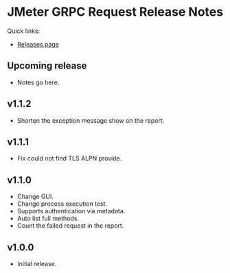# JMeter GRPC Request Release Notes

Quick links:

* [Releases page](https://github.com/zalopay-oss/jmeter-grpc-request/releases)

## Upcoming release

* Notes go here.

## v1.1.2

* Shorten the exception message show on the report.

## v1.1.1

* Fix could not find TLS ALPN provide.

## v1.1.0

* Change GUI.
* Change process execution test.
* Supports authentication via metadata.
* Auto list full methods.
* Count the failed request in the report.


## v1.0.0

* Initial release.
